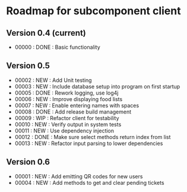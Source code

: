 # Roadmap for subcomponent client

## Version 0.4 (current)
* 00000 : DONE : Basic functionality

## Version 0.5
* 00002 : NEW  : Add Unit testing
* 00003 : NEW  : Include database setup into program on first startup
* 00005 : DONE : Rework logging, use log4j
* 00006 : NEW  : Improve displaying food lists
* 00007 : NEW  : Enable entering names with spaces
* 00008 : DONE : Add release build management
* 00009 : WIP  : Refactor client for testability
* 00010 : NEW  : Verify output in system tests
* 00011 : NEW  : Use dependency injection
* 00012 : DONE : Make sure select methods return index from list
* 00013 : NEW  : Refactor input parsing to lower dependencies

## Version 0.6
* 00001 : NEW  : Add emitting QR codes for new users
* 00004 : NEW  : Add methods to get and clear pending tickets
